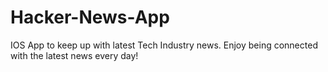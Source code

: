 # Hacker-News-App
IOS App to keep up with latest Tech Industry news. Enjoy being connected with the latest news every day!
